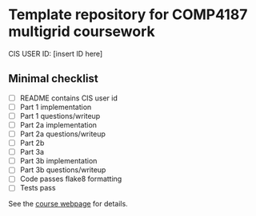 # Template repository for COMP4187 multigrid coursework

CIS USER ID: [insert ID here]

## Minimal checklist

- [ ] README contains CIS user id
- [ ] Part 1 implementation
- [ ] Part 1 questions/writeup
- [ ] Part 2a implementation
- [ ] Part 2a questions/writeup
- [ ] Part 2b
- [ ] Part 3a
- [ ] Part 3b implementation
- [ ] Part 3b questions/writeup
- [ ] Code passes flake8 formatting
- [ ] Tests pass

See the [course webpage](https://teaching.wence.uk/comp4187/) for details.
